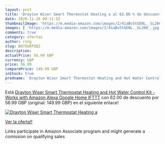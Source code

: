 ```yaml
---
layout: post
title: 'Drayton Wiser Smart Thermostat Heating a al 62.00 % de descuento'
date: 2020-11-26 09:11:52
thumbnailImage: 'https://m.media-amazon.com/images/I/41aBv5tGENL._SL200_.jpg'
images: [ 'https://m.media-amazon.com/images/I/41aBv5tGENL._SL200_.jpg' ]
comments: true
category: ofertas
author: ring
slug: B075GRPZQ2
description:
actualPrice: 56.99 GBP
currency: GBP
price: 56.99
comparePrice: 149.99 GBP
inStock: true
prodname: 'Drayton Wiser Smart Thermostat Heating and Hot Water Control Kit - Works with Amazon Alexa  Google Home  IFTTT'
---
```


Está [Drayton Wiser Smart Thermostat Heating and Hot Water Control Kit - Works with Amazon Alexa  Google Home  IFTTT](https://www.amazon.co.uk/dp/B075GRPZQ2/?tag=tolees0a-21) con 62.00 de descuento por 56.99 GBP (original: 149.99 GBP) en el siguiente enlace!

[![Drayton Wiser Smart Thermostat Heating a](https://m.media-amazon.com/images/I/41aBv5tGENL._SL200_.jpg)](https://www.amazon.co.uk/dp/B075GRPZQ2/?tag=tolees0a-21)

[Ver la oferta!!](https://www.amazon.co.uk/dp/B075GRPZQ2/?tag=tolees0a-21)

Links participate in Amazon Associate program and might generate a comission on qualifying sales


